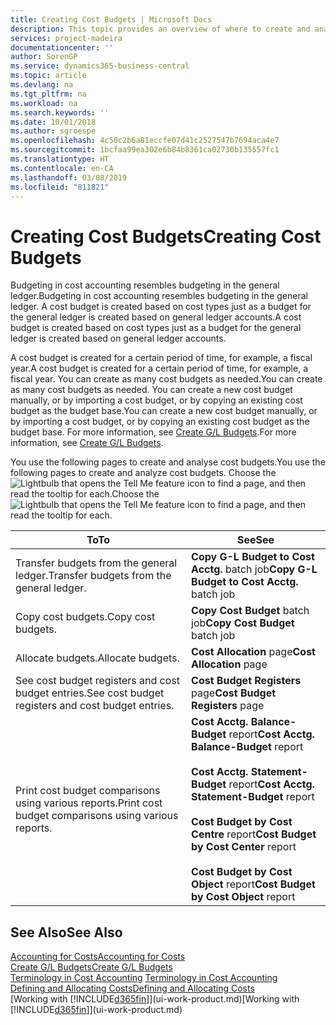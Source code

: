 ```yaml
---
title: Creating Cost Budgets | Microsoft Docs
description: This topic provides an overview of where to create and analyse cost budgets.
services: project-madeira
documentationcenter: ''
author: SorenGP
ms.service: dynamics365-business-central
ms.topic: article
ms.devlang: na
ms.tgt_pltfrm: na
ms.workload: na
ms.search.keywords: ''
ms.date: 10/01/2018
ms.author: sgroespe
ms.openlocfilehash: 4c50c2b6a81eccfe07d41c2527547b7694aca4e7
ms.sourcegitcommit: 1bcfaa99ea302e6b84b8361ca02730b135557fc1
ms.translationtype: HT
ms.contentlocale: en-CA
ms.lasthandoff: 03/08/2019
ms.locfileid: "811821"
---
```

# <a name="creating-cost-budgets"></a><span data-ttu-id="6caa6-103">Creating Cost Budgets</span><span class="sxs-lookup"><span data-stu-id="6caa6-103">Creating Cost Budgets</span></span>
<span data-ttu-id="6caa6-104">Budgeting in cost accounting resembles budgeting in the general ledger.</span><span class="sxs-lookup"><span data-stu-id="6caa6-104">Budgeting in cost accounting resembles budgeting in the general ledger.</span></span> <span data-ttu-id="6caa6-105">A cost budget is created based on cost types just as a budget for the general ledger is created based on general ledger accounts.</span><span class="sxs-lookup"><span data-stu-id="6caa6-105">A cost budget is created based on cost types just as a budget for the general ledger is created based on general ledger accounts.</span></span>  

<span data-ttu-id="6caa6-106">A cost budget is created for a certain period of time, for example, a fiscal year.</span><span class="sxs-lookup"><span data-stu-id="6caa6-106">A cost budget is created for a certain period of time, for example, a fiscal year.</span></span> <span data-ttu-id="6caa6-107">You can create as many cost budgets as needed.</span><span class="sxs-lookup"><span data-stu-id="6caa6-107">You can create as many cost budgets as needed.</span></span> <span data-ttu-id="6caa6-108">You can create a new cost budget manually, or by importing a cost budget, or by copying an existing cost budget as the budget base.</span><span class="sxs-lookup"><span data-stu-id="6caa6-108">You can create a new cost budget manually, or by importing a cost budget, or by copying an existing cost budget as the budget base.</span></span> <span data-ttu-id="6caa6-109">For more information, see [Create G/L Budgets](finance-how-create-budgets.md).</span><span class="sxs-lookup"><span data-stu-id="6caa6-109">For more information, see [Create G/L Budgets](finance-how-create-budgets.md).</span></span>

<span data-ttu-id="6caa6-110">You use the following pages to create and analyse cost budgets.</span><span class="sxs-lookup"><span data-stu-id="6caa6-110">You use the following pages to create and analyze cost budgets.</span></span> <span data-ttu-id="6caa6-111">Choose the ![Lightbulb that opens the Tell Me feature](media/ui-search/search_small.png "Tell me what you want to do") icon to find a page, and then read the tooltip for each.</span><span class="sxs-lookup"><span data-stu-id="6caa6-111">Choose the ![Lightbulb that opens the Tell Me feature](media/ui-search/search_small.png "Tell me what you want to do") icon to find a page, and then read the tooltip for each.</span></span>

|<span data-ttu-id="6caa6-112">To</span><span class="sxs-lookup"><span data-stu-id="6caa6-112">To</span></span>|<span data-ttu-id="6caa6-113">See</span><span class="sxs-lookup"><span data-stu-id="6caa6-113">See</span></span>|  
|--------|---------|  
|<span data-ttu-id="6caa6-114">Transfer budgets from the general ledger.</span><span class="sxs-lookup"><span data-stu-id="6caa6-114">Transfer budgets from the general ledger.</span></span>|<span data-ttu-id="6caa6-115">**Copy G-L Budget to Cost Acctg.** batch job</span><span class="sxs-lookup"><span data-stu-id="6caa6-115">**Copy G-L Budget to Cost Acctg.** batch job</span></span>|  
|<span data-ttu-id="6caa6-116">Copy cost budgets.</span><span class="sxs-lookup"><span data-stu-id="6caa6-116">Copy cost budgets.</span></span>|<span data-ttu-id="6caa6-117">**Copy Cost Budget** batch job</span><span class="sxs-lookup"><span data-stu-id="6caa6-117">**Copy Cost Budget** batch job</span></span>|  
|<span data-ttu-id="6caa6-118">Allocate budgets.</span><span class="sxs-lookup"><span data-stu-id="6caa6-118">Allocate budgets.</span></span>|<span data-ttu-id="6caa6-119">**Cost Allocation** page</span><span class="sxs-lookup"><span data-stu-id="6caa6-119">**Cost Allocation** page</span></span>|  
|<span data-ttu-id="6caa6-120">See cost budget registers and cost budget entries.</span><span class="sxs-lookup"><span data-stu-id="6caa6-120">See cost budget registers and cost budget entries.</span></span>|<span data-ttu-id="6caa6-121">**Cost Budget Registers** page</span><span class="sxs-lookup"><span data-stu-id="6caa6-121">**Cost Budget Registers** page</span></span>|  
|<span data-ttu-id="6caa6-122">Print cost budget comparisons using various reports.</span><span class="sxs-lookup"><span data-stu-id="6caa6-122">Print cost budget comparisons using various reports.</span></span>|<span data-ttu-id="6caa6-123">**Cost Acctg. Balance-Budget** report</span><span class="sxs-lookup"><span data-stu-id="6caa6-123">**Cost Acctg. Balance-Budget** report</span></span><br /><br /> <span data-ttu-id="6caa6-124">**Cost Acctg. Statement-Budget** report</span><span class="sxs-lookup"><span data-stu-id="6caa6-124">**Cost Acctg. Statement-Budget** report</span></span><br /><br /> <span data-ttu-id="6caa6-125">**Cost Budget by Cost Centre** report</span><span class="sxs-lookup"><span data-stu-id="6caa6-125">**Cost Budget by Cost Center** report</span></span><br /><br /> <span data-ttu-id="6caa6-126">**Cost Budget by Cost Object** report</span><span class="sxs-lookup"><span data-stu-id="6caa6-126">**Cost Budget by Cost Object** report</span></span>|  

## <a name="see-also"></a><span data-ttu-id="6caa6-127">See Also</span><span class="sxs-lookup"><span data-stu-id="6caa6-127">See Also</span></span>  
[<span data-ttu-id="6caa6-128">Accounting for Costs</span><span class="sxs-lookup"><span data-stu-id="6caa6-128">Accounting for Costs</span></span>](finance-manage-cost-accounting.md)  
[<span data-ttu-id="6caa6-129">Create G/L Budgets</span><span class="sxs-lookup"><span data-stu-id="6caa6-129">Create G/L Budgets</span></span>](finance-how-create-budgets.md)  
<span data-ttu-id="6caa6-130">[Terminology in Cost Accounting](finance-terminology-in-cost-accounting.md) </span><span class="sxs-lookup"><span data-stu-id="6caa6-130">[Terminology in Cost Accounting](finance-terminology-in-cost-accounting.md) </span></span>  
[<span data-ttu-id="6caa6-131">Defining and Allocating Costs</span><span class="sxs-lookup"><span data-stu-id="6caa6-131">Defining and Allocating Costs</span></span>](finance-define-and-allocate-costs.md)  
<span data-ttu-id="6caa6-132">[Working with [!INCLUDE[d365fin](includes/d365fin_md.md)]](ui-work-product.md)</span><span class="sxs-lookup"><span data-stu-id="6caa6-132">[Working with [!INCLUDE[d365fin](includes/d365fin_md.md)]](ui-work-product.md)</span></span>
